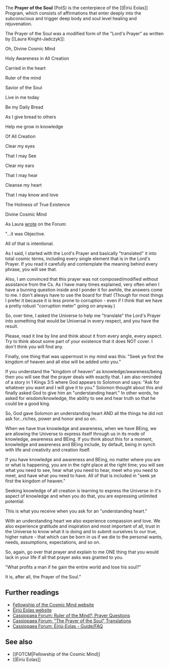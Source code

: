
The **Prayer of the Soul** (PotS) is the centerpiece of the [[Éiriú Eolas]] Program, which consists of affirmations that enter deeply into the subconscious and trigger deep body and soul level healing and rejuvenation.

The Prayer of the Soul was a modified form of the "Lord's Prayer" as written by [[Laura Knight-Jadczyk]]:

Oh, Divine Cosmic Mind

Holy Awareness in All Creation

Carried in the heart

Ruler of the mind

Savior of the Soul

Live in me today

Be my Daily Bread

As I give bread to others

Help me grow in knowledge

Of All Creation

Clear my eyes

That I may See

Clear my ears

That I may hear

Cleanse my heart

That I may know and love

The Holiness of True Existence

Divine Cosmic Mind

As Laura [wrote](https://cassiopaea.org/forum/index.php/topic,12737.msg91680.html#msg91680) on the Forum:

"...it was Objective.

All of that is intentional.

As I said, I started with the Lord's Prayer and basically "translated" it into total cosmic terms, including every single element that is in the Lord's Prayer. If you read it carefully and contemplate the meaning behind every phrase, you will see that.

Also, I am convinced that this prayer was not composed/modified without assistance from the Cs. As I have many times explained, very often when I have a burning question inside and I ponder it for awhile, the answers come to me. I don't always have to use the board for that! (Though for most things I prefer it because it is less prone to corruption - even if I think that we have a pretty robust "corruption meter" going on anyway.)

So, over time, I asked the Universe to help me "translate" the Lord's Prayer into something that would be Universal in every respect, and you have the result.

Please, read it line by line and think about it from every angle, every aspect. Try to think about some part of your existence that it does NOT cover. I don't think you will find any.

Finally, one thing that was uppermost in my mind was this: "Seek ye first the kingdom of heaven and all else will be added unto you."

If you understand the "kingdom of heaven" as knowledge/awareness/being then you will see that the prayer deals with exactly that. I am also reminded of a story in 1 Kings 3:5 where God appears to Solomon and says: "Ask for whatever you want and I will give it to you." Solomon thought about this and finally asked God to give him an "understanding heart." In other words, he asked for wisdom/knowledge, the ability to see and hear truth so that he could be a good king.

So, God gave Solomon an understanding heart AND all the things he did not ask for...riches, power and honor and so on.

When we have true knowledge and awareness, when we have BEing, we are allowing the Universe to express itself through us in its mode of knowledge, awareness and BEing. If you think about this for a moment, knowledge and awareness and BEing include, by default, being in synch with life and creativity and creation itself.

If you have knowledge and awareness and BEing, no matter where you are or what is happening, you are in the right place at the right time; you will see what you need to see, hear what you need to hear, meet who you need to meet, and have what you need to have. All of that is included in "seek ye first the kingdom of heaven."

Seeking knowledge of all creation is learning to express the Universe in it's aspect of knowledge and when you do that, you are expressing unlimited potential.

This is what you receive when you ask for an "understanding heart."

With an understanding heart we also experience compassion and love. We also experience gratitude and inspiration and most important of all, trust in the Universe to know what it is doing and to submit ourselves to our true, higher nature - that which can be born in us if we die to the personal wants, needs, assumptions, expectations, and so on.

So, again, go over that prayer and explain to me ONE thing that you would lack in your life if all that prayer asks was granted to you.

"What profits a man if he gain the entire world and lose his soul?"

It is, after all, the Prayer of the Soul."

Further readings
----------------

*   [Fellowship of the Cosmic Mind website](http://paleochristianity.org/)
*   [Éiriú Eolas website](http://eiriu-eolas.org/)
*   [Cassiopaea Forum: Ruler of the Mind?: Prayer Questions](https://cassiopaea.org/forum/index.php/topic,21925.0.html)
*   [Cassiopaea Forum: "The Prayer of the Soul" Translations](https://cassiopaea.org/forum/index.php/topic,12888.0.html)
*   [Cassiopaea Forum: Éiriú-Eolas - Guide/FAQ](https://cassiopaea.org/forum/index.php/topic,14410.0.html)

See also
--------

*   [[FOTCM|Fellowship of the Cosmic Mind]]
*   [[Éiriú Eolas]]